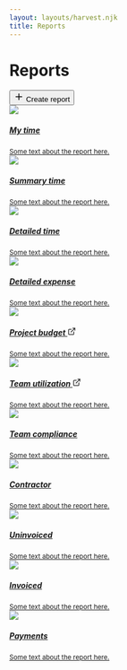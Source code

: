 ```yaml
---
layout: layouts/harvest.njk
title: Reports
---
```


<main>
  <div class="flex justify-space-between mb-24">
    <div class="flex">
      <h1>Reports</h1>
    </div>
    <div class="flex">
      <button class="button primary">
        <svg xmlns="http://www.w3.org/2000/svg" width="18" height="18" viewBox="0 0 24 24" fill="none" stroke="currentColor" stroke-width="2" stroke-linecap="round" stroke-linejoin="round"><line x1="12" y1="5" x2="12" y2="19"></line><line x1="5" y1="12" x2="19" y2="12"></line></svg>
        Create report
      </button>
    </div>
  </div>

  <nav class="reports-list mb-24">
    <a href="#" class="button report-box">
      <img src="{{ '/images/snap.png' | url }}">
      <div>
        <h5>My time</h5>
        <small class="color-secondary">Some text about the report here.</small>
      </div>
    </a>
    <a href="{{ '/report-summary' | url }}" class="button report-box">
      <img src="{{ '/images/snap.png' | url }}">
      <div>
        <h5>Summary time</h5>
        <small class="color-secondary">Some text about the report here.</small>
      </div>
    </a>
    <a href="{{ '/report-detailed' | url }}" class="button report-box">
      <img src="{{ '/images/snap.png' | url }}">
      <div>
        <h5>Detailed time</h5>
        <small class="color-secondary">Some text about the report here.</small>
      </div>
    </a>
    <a href="#" class="button report-box">
      <img src="{{ '/images/snap.png' | url }}">
      <div>
        <h5>Detailed expense</h5>
        <small class="color-secondary">Some text about the report here.</small>
      </div>
    </a>
    <a href="{{ '/projects' | url }}" class="button report-box">
      <img src="{{ '/images/snap.png' | url }}">
      <div>
        <h5>Project budget <svg xmlns="http://www.w3.org/2000/svg" width="15" height="15" viewBox="0 0 24 24" fill="none" stroke="currentColor" stroke-width="2" stroke-linecap="round" stroke-linejoin="round"><path d="M18 13v6a2 2 0 0 1-2 2H5a2 2 0 0 1-2-2V8a2 2 0 0 1 2-2h6"></path><polyline points="15 3 21 3 21 9"></polyline><line x1="10" y1="14" x2="21" y2="3"></line></svg></h5>
        <small class="color-secondary">Some text about the report here.</small>
      </div>
    </a>
    <a href="{{ '/team' | url }}" class="button report-box">
      <img src="{{ '/images/snap.png' | url }}">
      <div>
        <h5>Team utilization <svg xmlns="http://www.w3.org/2000/svg" width="15" height="15" viewBox="0 0 24 24" fill="none" stroke="currentColor" stroke-width="2" stroke-linecap="round" stroke-linejoin="round"><path d="M18 13v6a2 2 0 0 1-2 2H5a2 2 0 0 1-2-2V8a2 2 0 0 1 2-2h6"></path><polyline points="15 3 21 3 21 9"></polyline><line x1="10" y1="14" x2="21" y2="3"></line></svg></h5>
        <small class="color-secondary">Some text about the report here.</small>
      </div>
    </a>
    <a href="#" class="button report-box">
      <img src="{{ '/images/snap.png' | url }}">
      <div>
        <h5>Team compliance</h5>
        <small class="color-secondary">Some text about the report here.</small>
      </div>
    </a>
    <a href="#" class="button report-box">
      <img src="{{ '/images/snap.png' | url }}">
      <div>
        <h5>Contractor</h5>
        <small class="color-secondary">Some text about the report here.</small>
      </div>
    </a>
    <a href="#" class="button report-box">
      <img src="{{ '/images/snap.png' | url }}">
      <div>
        <h5>Uninvoiced</h5>
        <small class="color-secondary">Some text about the report here.</small>
      </div>
    </a>
    <a href="#" class="button report-box">
      <img src="{{ '/images/snap.png' | url }}">
      <div>
        <h5>Invoiced</h5>
        <small class="color-secondary">Some text about the report here.</small>
      </div>
    </a>
    <a href="#" class="button report-box">
      <img src="{{ '/images/snap.png' | url }}">
      <div>
        <h5>Payments</h5>
        <small class="color-secondary">Some text about the report here.</small>
      </div>
    </a>
  </nav>

</main>
